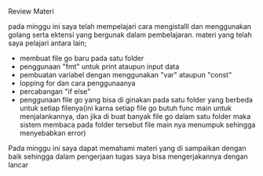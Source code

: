 Review Materi 

pada minggu ini saya telah mempelajari cara mengistalll dan menggunakan golang serta ektensi yang bergunak dalam pembelajaran. materi yang telah saya pelajari antara lain;
- membuat file go baru pada satu folder
- penggunaan "fmt" untuk print ataupun input data
- pembuatan variabel dengan menggunakan "var" ataupun "const"
- lopping for dan cara penggunaanya 
- percabangan "if else"
- penggunaan file go yang bisa di ginakan pada satu folder yang berbeda untuk setiap filenya(ini karna setiap file go butuh func main untuk menjalankannya, dan jika di buat banyak file go dalam satu folder maka sistem membaca pada folder tersebut file main nya menumpuk sehingga menyebabkan error)

Pada minggu ini saya dapat memahami materi yang di sampaikan dengan baik sehingga dalam pengerjaan tugas saya bisa mengerjakannya dengan lancar
